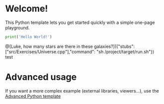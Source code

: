 # Welcome!

This Python template lets you get started quickly with a simple one-page playground.

```python runnable
print('Hello World!')
```

@[Luke, how many stars are there in these galaxies?]({"stubs": ["src/Exercises/Universe.cpp"],"command": "sh /project/target/run.sh"})
test

# Advanced usage

If you want a more complex example (external libraries, viewers...), use the [Advanced Python template](https://tech.io/select-repo/429)
